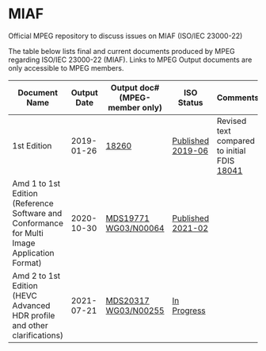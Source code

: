 # MIAF
Official MPEG repository to discuss issues on MIAF (ISO/IEC 23000-22)

The table below lists final and current documents produced by MPEG regarding ISO/IEC 23000-22 (MIAF). Links to MPEG Output documents are only accessible to MPEG members.

| Document Name | Output Date | Output doc# (MPEG-member only) | ISO Status | Comments |
| ----- | ----- | ----- | ----- | ----- | 
| 1st Edition | 2019-01-26 | [18260](https://dms.mpeg.expert/doc_end_user/documents/125_Marrakech/wg11/w18260-v2-w18260.zip) | [Published 2019-06](https://www.iso.org/standard/74417.html) | Revised text compared to initial FDIS [18041](https://dms.mpeg.expert/doc_end_user/documents/124_Macao/wg11/w18041.zip)|
| Amd 1 to 1st Edition (Reference Software and Conformance for Multi Image Application Format) | 2020-10-30 | [MDS19771 WG03/N00064](https://dms.mpeg.expert/doc_end_user/documents/132_OnLine/wg11/MDS19771_WG03_N00064.zip) | [Published 2021-02](https://www.iso.org/standard/80757.html) | |
| Amd 2 to 1st Edition (HEVC Advanced HDR profile and other clarifications) | 2021-07-21 | [MDS20317 WG03/N00255](https://dms.mpeg.expert/doc_end_user/documents/134_OnLine/wg11/MDS20317_WG03_N00255.zip) | [In Progress](https://www.iso.org/standard/81634.html) | |
